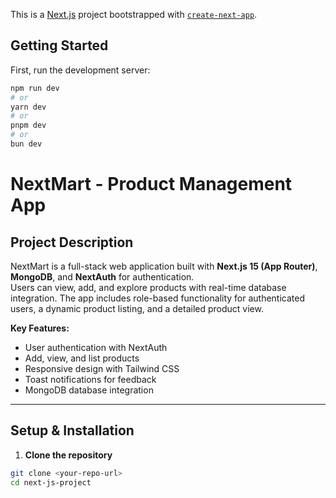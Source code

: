 This is a [Next.js](https://nextjs.org) project bootstrapped with [`create-next-app`](https://nextjs.org/docs/app/api-reference/cli/create-next-app).

## Getting Started

First, run the development server:

```bash
npm run dev
# or
yarn dev
# or
pnpm dev
# or
bun dev
```

# NextMart - Product Management App

## Project Description
NextMart is a full-stack web application built with **Next.js 15 (App Router)**, **MongoDB**, and **NextAuth** for authentication.  
Users can view, add, and explore products with real-time database integration. The app includes role-based functionality for authenticated users, a dynamic product listing, and a detailed product view.

**Key Features:**  
- User authentication with NextAuth  
- Add, view, and list products  
- Responsive design with Tailwind CSS  
- Toast notifications for feedback  
- MongoDB database integration  

---

## Setup & Installation

1. **Clone the repository**
```bash
git clone <your-repo-url>
cd next-js-project
